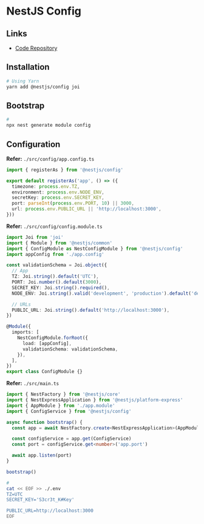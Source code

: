 # NestJS Config

## Links

- [Code Repository](https://github.com/nestjs/config)

## Installation

```sh
# Using Yarn
yarn add @nestjs/config joi
```

## Bootstrap

```sh
#
npx nest generate module config
```

## Configuration

**Refer:** `./src/config/app.config.ts`

```ts
import { registerAs } from '@nestjs/config'

export default registerAs('app', () => ({
  timezone: process.env.TZ,
  environment: process.env.NODE_ENV,
  secretKey: process.env.SECRET_KEY,
  port: parseInt(process.env.PORT, 10) || 3000,
  url: process.env.PUBLIC_URL || 'http://localhost:3000',
}))
```

**Refer:** `./src/config/config.module.ts`

```ts
import Joi from 'joi'
import { Module } from '@nestjs/common'
import { ConfigModule as NestConfigModule } from '@nestjs/config'
import appConfig from './app.config'

const validationSchema = Joi.object({
  // App
  TZ: Joi.string().default('UTC'),
  PORT: Joi.number().default(3000),
  SECRET_KEY: Joi.string().required(),
  NODE_ENV: Joi.string().valid('development', 'production').default('development'),

  // URLs
  PUBLIC_URL: Joi.string().default('http://localhost:3000'),
})

@Module({
  imports: [
    NestConfigModule.forRoot({
      load: [appConfig],
      validationSchema: validationSchema,
    }),
  ],
})
export class ConfigModule {}
```

**Refer:** `./src/main.ts`

```ts
import { NestFactory } from '@nestjs/core'
import { NestExpressApplication } from '@nestjs/platform-express'
import { AppModule } from './app.module'
import { ConfigService } from '@nestjs/config'

async function bootstrap() {
  const app = await NestFactory.create<NestExpressApplication>(AppModule)

  const configService = app.get(ConfigService)
  const port = configService.get<number>('app.port')

  await app.listen(port)
}

bootstrap()
```

```sh
#
cat << EOF >> ./.env
TZ=UTC
SECRET_KEY='S3cr3t_K#Key'

PUBLIC_URL=http://localhost:3000
EOF
```
